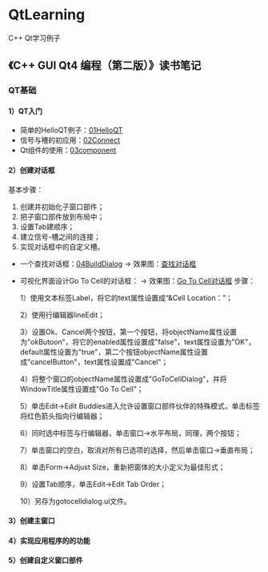 # QtLearning
C++ Qt学习例子

## 《C++ GUI Qt4 编程（第二版）》读书笔记
### QT基础
#### 1）QT入门
- 简单的HelloQT例子：[01HelloQT](https://github.com/theRunCom/QtLearning/tree/main/01HelloQT)
- 信号与槽的初应用：[02Connect](https://github.com/theRunCom/QtLearning/tree/main/02Connect)
- Qt组件的使用：[03component](https://github.com/theRunCom/QtLearning/tree/main/03component)
#### 2）创建对话框
基本步骤：

1. 创建并初始化子窗口部件；
2. 把子窗口部件放到布局中；
3. 设置Tab建顺序；
4. 建立信号-槽之间的连接；
5. 实现对话框中的自定义槽。
- 一个查找对话框：[04BuildDialog](https://github.com/theRunCom/QtLearning/tree/main/04BuidDialog)
-> 效果图：[查找对话框](https://github.com/theRunCom/QtLearning/blob/main/images/04.png)

- 可视化界面设计Go To Cell的对话框：
-> 效果图：[Go To Cell对话框](https://github.com/theRunCom/QtLearning/blob/main/images/05.png)
  步骤：
  
    1）使用文本标签Label，将它的text属性设置成“&Cell Location：”；
    
    2）使用行编辑器lineEdit；
    
    3）设置Ok、Cancel两个按钮，第一个按钮，将objectName属性设置为"okButoon"，将它的enabled属性设置成"false"，text属性设置为"OK"，default属性设置为"true"，第二个按钮objectName属性设置成"cancelButton"，text属性设置成"Cancel"；
    
    4）将整个窗口的objectName属性设置成"GoToCellDialog"，并将WindowTitle属性设置成"Go To Cell"；
    
    5）单击Edit->Edit Buddies进入允许设置窗口部件伙伴的特殊模式，单击标签将红色箭头指向行编辑器；
    
    6）同时选中标签与行编辑器，单击窗口->水平布局，同理，两个按钮；
    
    7）单击窗口的空白，取消对所有已选项的选择，然后单击窗口->垂直布局；
    
    8）单击Form->Adjust Size，重新把窗体的大小定义为最佳形式；
    
    9）设置Tab顺序，单击Edit->Edit Tab Order；
    
    10）另存为gotocelldialog.ui文件。
#### 3）创建主窗口
#### 4）实现应用程序的的功能
#### 5）创建自定义窗口部件
